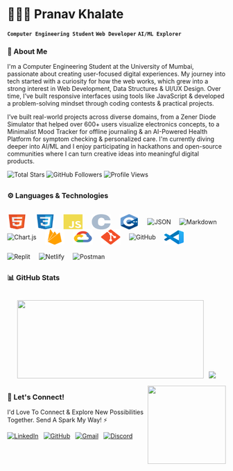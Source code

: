 # 👨🏻‍💻 Pranav Khalate

**`Computer Engineering Student`**  **`Web Developer`**  **`AI/ML Explorer`**

### 🌟 About Me

I'm a Computer Engineering Student at the University of Mumbai, passionate about creating user-focused digital experiences. My journey into tech started with a curiosity for how the web works, which grew into a strong interest in Web Development, Data Structures & UI/UX Design. Over time, I’ve built responsive interfaces using tools like JavaScript & developed a problem-solving mindset through coding contests & practical projects.

I’ve built real-world projects across diverse domains, from a Zener Diode Simulator that helped over 600+ users visualize electronics concepts, to a Minimalist Mood Tracker for offline journaling & an AI-Powered Health Platform for symptom checking & personalized care. I'm currently diving deeper into AI/ML and I enjoy participating in hackathons and open-source communities where I can turn creative ideas into meaningful digital products.

<div align="left" style="display: flex; flex-wrap: wrap;">
  <a href="https://github.com/FrostByte-49?tab=repositories&sort=stargazers" style="text-decoration: none;"><img alt="Total Stars" title="Total Stars on GitHub" src="https://custom-icon-badges.demolab.com/github/stars/FrostByte-49?color=FF69B4&style=for-the-badge&labelColor=E91E63&logo=star&logoColor=white&label=Stars"/></a>&nbsp;
  <a href="https://github.com/FrostByte-49?tab=followers" style="text-decoration: none;"><img alt="GitHub Followers" title="Follow Me on GitHub" src="https://custom-icon-badges.demolab.com/github/followers/FrostByte-49?color=BA68C8&labelColor=8E24AA&style=for-the-badge&logo=github&logoColor=white&label=Followers"/></a>&nbsp;
  <a href="https://github.com/FrostByte-49" style="text-decoration: none;"><img alt="Profile Views" title="GitHub Profile Views" src="https://komarev.com/ghpvc/?username=FrostByte-49&color=FF69B4&style=for-the-badge&labelColor=FF69B4&logo=github&logoColor=white&label=Visitors"/></a>
</div>

##

### ⚙ Languages & Technologies

<div style="display: inline-block;"> <br>
  <!-- Languages -->
  <img align="center" alt="HTML" title="HTML" height="35" width="45" src="https://raw.githubusercontent.com/devicons/devicon/master/icons/html5/html5-original.svg"> &nbsp; &nbsp;
  <img align="center" alt="CSS" title="CSS" height="35" width="45" src="https://raw.githubusercontent.com/devicons/devicon/master/icons/css3/css3-original.svg"> &nbsp; &nbsp;
  <img align="center" alt="JavaScript" title="JavaScript" height="35" width="45" src="https://raw.githubusercontent.com/devicons/devicon/master/icons/javascript/javascript-plain.svg"> &nbsp; &nbsp;
  <img align="center" alt="C" title="C" height="35" width="45" src="https://raw.githubusercontent.com/devicons/devicon/master/icons/c/c-original.svg"> &nbsp; &nbsp;
  <img align="center" alt="C++" title="C++" height="35" width="45" src="https://raw.githubusercontent.com/devicons/devicon/master/icons/cplusplus/cplusplus-original.svg"> &nbsp; &nbsp;
  <img align="center" alt="JSON" title="JSON" height="35" width="45" src="https://cdn.jsdelivr.net/gh/devicons/devicon/icons/json/json-original.svg"> &nbsp; &nbsp;
  <img align="center" alt="Markdown" title="Markdown" height="35" width="45" src="https://cdn.jsdelivr.net/gh/devicons/devicon/icons/markdown/markdown-original.svg"> &nbsp; &nbsp;
  <!-- Frameworks & Libraries -->
  <img align="center" alt="Chart.js" title="Chart.js" height="35" width="45" src="https://www.chartjs.org/img/chartjs-logo.svg"> &nbsp; &nbsp;
  <!-- APIs & Cloud -->
  <img align="center" alt="Firebase" title="Firebase" height="35" width="45" src="https://raw.githubusercontent.com/devicons/devicon/master/icons/firebase/firebase-plain.svg"> &nbsp; &nbsp;
  <img align="center" alt="GCP" title="GCP" height="35" width="45" src="https://raw.githubusercontent.com/devicons/devicon/master/icons/googlecloud/googlecloud-original.svg"> &nbsp; &nbsp;
  <!-- Version Control -->
  <img align="center" alt="Git" title="Git" height="35" width="45" src="https://raw.githubusercontent.com/devicons/devicon/master/icons/git/git-original.svg"> &nbsp; &nbsp;
  <img align="center" alt="GitHub" title="GitHub" height="35" width="45" src="https://cdn.jsdelivr.net/gh/devicons/devicon@latest/icons/github/github-original.svg" /> &nbsp; &nbsp;
  <!-- Tools & Platforms -->
  <img align="center" alt="VS Code" title="VS Code" height="32" width="45" src="https://raw.githubusercontent.com/devicons/devicon/master/icons/vscode/vscode-original.svg"> <br><br>
  <img align="center" alt="Replit" title="Replit" height="32" width="45" src="https://cdn.jsdelivr.net/gh/devicons/devicon@latest/icons/replit/replit-original.svg" /> &nbsp; &nbsp;
  <img align="center" alt="Netlify" title="Netlify" height="35" width="45" src="https://cdn.jsdelivr.net/gh/devicons/devicon@latest/icons/netlify/netlify-original.svg" /> &nbsp; &nbsp;
  <img align="center" alt="Postman" title="Postman" height="35" width="40" src="https://www.vectorlogo.zone/logos/getpostman/getpostman-icon.svg"> &nbsp; &nbsp;
</div>

##

### 📊 GitHub Stats <br><br>

<p align="center">
  <img height="180em" width="430" src="https://github-readme-stats.vercel.app/api?username=FrostByte-49&show_icons=true&theme=tokyonight&include_all_commits=true&count_private=true"/> &nbsp;
  <img width="380" src="https://github-readme-stats.vercel.app/api/top-langs/?username=FrostByte-49&layout=compact&theme=tokyonight"/>
</p>

<p align="center">
<!--   <img src="https://github-readme-streak-stats.herokuapp.com/?user=FrostByte-49&theme=tokyonight" /> <br> -->
  <img align="right" src="https://res.cloudinary.com/dhn92qb61/image/upload/v1751383267/123_qcnao2.webp" height="180px" width="180px" />
</p>

## 

### 🔗 Let's Connect!

I'd Love To Connect & Explore New Possibilities Together. Send A Spark My Way! ⚡ <br>

<!-- Contact Badges -->
<div align="left">
  <a href="https://www.linkedin.com/in/pranav-kh" target="_blank"><img src="https://img.shields.io/badge/-LinkedIn-0077B5?style=for-the-badge&logo=linkedin&logoColor=white" alt="LinkedIn"/></a> &nbsp;
  <a href="https://github.com/FrostByte-49" target="_blank"><img src="https://img.shields.io/badge/-GitHub-181717?style=for-the-badge&logo=github&logoColor=white" alt="GitHub" /></a> &nbsp;
  <a href="mailto:pranav.kh49@gmail.com" target="_blank"><img src="https://img.shields.io/badge/-Gmail-EA4335?style=for-the-badge&logo=gmail&logoColor=white" alt="Gmail" target="_blank"/></a> &nbsp;
  <a href="https://discord.com/users/1377918872925241375" target="_blank"><img src="https://img.shields.io/badge/-Discord-5865F2?style=for-the-badge&logo=discord&logoColor=white" alt="Discord" target="_blank"/></a>
</div>


